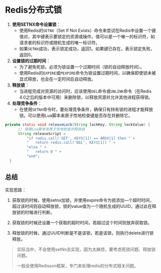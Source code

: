 # Redis分布式锁

1. **使用SETNX命令设置锁**：
   - 使用Redis的`SETNX`（Set If Not Exists）命令来尝试在Redis中设置一个键值对，其中键表示要锁定的资源或操作，值可以是一个唯一的标识符，如请求者的标识符或随机生成的唯一标识符。
   - 如果`SETNX`成功，表示锁定成功，返回1。如果键已存在，表示锁定失败，返回0。
2. **设置锁的过期时间**：
   - 为了避免死锁，必须为锁设置一个过期时间（锁的自动释放时间）。
   - 使用Redis的`EXPIRE`或`PEXPIRE`命令为锁设置过期时间，以确保即使锁未被显式释放，也会在一定时间后自动释放。
3. **释放锁**：
   - 当进程完成对资源的访问时，应该使用`DEL`命令或`UNLINK`命令（在Redis 4.0之后的版本中可用）来删除锁，以释放资源并允许其他进程获得锁。
4. **处理竞争条件**：
   - 在使用`SETNX`命令时，要处理竞争条件，确保只有持有锁的进程才能释放锁。可以使用Lua脚本来原子性地检查键是否存在并删除它。

```java
private static void releaseLock(String lockKey, String lockValue) {
      // 使用Lua脚本来原子性地检查并释放锁
      String releaseScript = 
          "if redis.call('GET', KEYS[1]) == ARGV[1] then " +
          "   return redis.call('DEL', KEYS[1]) " +
          "else " +
          "   return 0 " +
          "end";
  }
```

## 总结

实现思路：

1. 获取锁的时候，使用setnx加锁，并使用expire命令为锁添加—个超时时间，超过该时间则自动释放锁，锁的value值为一个随机生成的UUID，通过此在释放锁的时候进行判断。

2. 获取锁的时候还设置一个获取的超时时间，若超过这个时间则放弃获取锁。

3. 释放锁的时候，通过UUID判断是不是该锁，若是该锁，则执行delete进行锁释放。

> 实际当中，不会使用setNx去实现，因为太麻烦，要考虑死锁问题、释放锁问题。
>
> 一般会使用Redisson框架，专门来处理redis的分布式相关问题。
